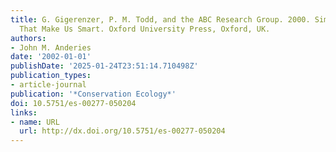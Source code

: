 ```yaml
---
title: G. Gigerenzer, P. M. Todd, and the ABC Research Group. 2000. Simple Heuristics
  That Make Us Smart. Oxford University Press, Oxford, UK.
authors:
- John M. Anderies
date: '2002-01-01'
publishDate: '2025-01-24T23:51:14.710498Z'
publication_types:
- article-journal
publication: '*Conservation Ecology*'
doi: 10.5751/es-00277-050204
links:
- name: URL
  url: http://dx.doi.org/10.5751/es-00277-050204
---
```

